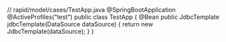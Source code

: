 // rapid/model/cases/TestApp.java
@SpringBootApplication
@ActiveProfiles("test")
public class TestApp {
  @Bean
  public JdbcTemplate jdbcTemplate(DataSource dataSource) {
    return new JdbcTemplate(dataSource);
  }
}

